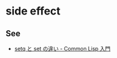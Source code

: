 # side effect

## See

* [setq と set の違い - Common Lisp 入門](http://www.geocities.jp/m_hiroi/xyzzy_lisp/abclisp18.html#yori23)
